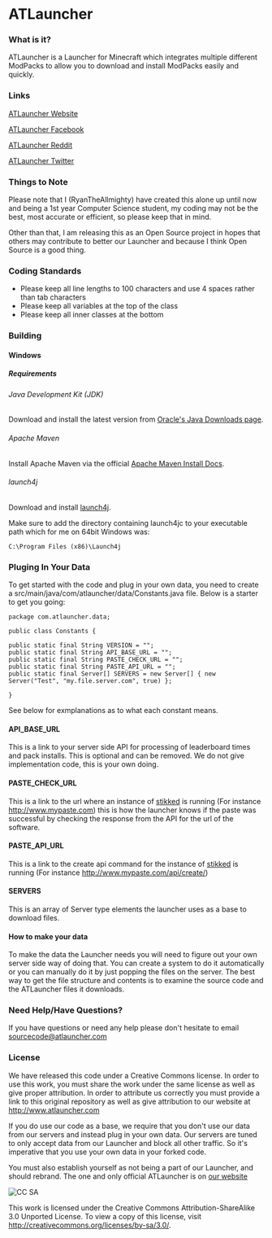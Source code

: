 ATLauncher
====================================

### What is it?

ATLauncher is a Launcher for Minecraft which integrates multiple different ModPacks to allow you to download and install ModPacks easily and quickly.


### Links
[ATLauncher Website](http://www.atlauncher.com)

[ATLauncher Facebook](http://www.facebook.com/ATLauncher)

[ATLauncher Reddit](http://www.reddit.com/r/ATLauncher)

[ATLauncher Twitter](http://twitter.com/ATLauncher)


### Things to Note

Please note that I (RyanTheAllmighty) have created this alone up until now and being a 1st year Computer Science student, my coding may not be the best, most accurate or efficient, so please keep that in mind.

Other than that, I am releasing this as an Open Source project in hopes that others may contribute to better our Launcher and because I think Open Source is a good thing.

### Coding Standards

+ Please keep all line lengths to 100 characters and use 4 spaces rather than tab characters
+ Please keep all variables at the top of the class
+ Please keep all inner classes at the bottom

### Building

#### Windows

##### Requirements

###### Java Development Kit (JDK)

Download and install the latest version from [Oracle's Java Downloads page](http://www.oracle.com/technetwork/java/javase/downloads/jdk7-downloads-1880260.html).

###### Apache Maven

Install Apache Maven via the official [Apache Maven Install Docs](http://maven.apache.org/download.cgi#Installation).

###### launch4j

Download and install [launch4j](http://sourceforge.net/projects/launch4j/files/launch4j-3/3.1.0-beta2/).

Make sure to add the directory containing launch4jc to your executable path which for me on 64bit Windows was:

```
C:\Program Files (x86)\Launch4j
```

### Pluging In Your Data

To get started with the code and plug in your own data, you need to create a src/main/java/com/atlauncher/data/Constants.java file. Below is a starter to get you going:

    package com.atlauncher.data;

    public class Constants {

    public static final String VERSION = "";
    public static final String API_BASE_URL = "";
    public static final String PASTE_CHECK_URL = "";
    public static final String PASTE_API_URL = "";
    public static final Server[] SERVERS = new Server[] { new Server("Test", "my.file.server.com", true) };
    
    }

See below for exmplanations as to what each constant means.

#### API_BASE_URL
This is a link to your server side API for processing of leaderboard times and pack installs. This is optional and can be removed. We do not give implementation code, this is your own doing.

#### PASTE_CHECK_URL
This is a link to the url where an instance of [stikked](https://github.com/claudehohl/Stikked) is running (For instance http://www.mypaste.com) this is how the launcher knows if the paste was successful by checking the response from the API for the url of the software.

#### PASTE_API_URL
This is a link to the create api command for the instance of [stikked](https://github.com/claudehohl/Stikked) is running (For instance http://www.mypaste.com/api/create/)

#### SERVERS
This is an array of Server type elements the launcher uses as a base to download files.

#### How to make your data

To make the data the Launcher needs you will need to figure out your own server side way of doing that. You can create a system to do it automatically or you can manually do it by just popping the files on the server. The best way to get the file structure and contents is to examine the source code and the ATLauncher files it downloads.

### Need Help/Have Questions?

If you have questions or need any help please don't hesitate to email sourcecode@atlauncher.com

### License

We have released this code under a Creative Commons license. In order to use this work, you must share the work under the same license as well as give proper attribution. In order to attribute us correctly you must provide a link to this original repository as well as give attribution to our website at http://www.atlauncher.com

If you do use our code as a base, we require that you don't use our data from our servers and instead plug in your own data. Our servers are tuned to only accept data from our Launcher and block all other traffic. So it's imperative that you use your own data in your forked code.

You must also establish yourself as not being a part of our Launcher, and should rebrand. The one and only official ATLauncher is on [our website](http://www.atlauncher.com)

![CC SA](http://i.creativecommons.org/l/by-sa/3.0/88x31.png)

This work is licensed under the Creative Commons Attribution-ShareAlike 3.0 Unported License. To view a copy of this license, visit http://creativecommons.org/licenses/by-sa/3.0/.
